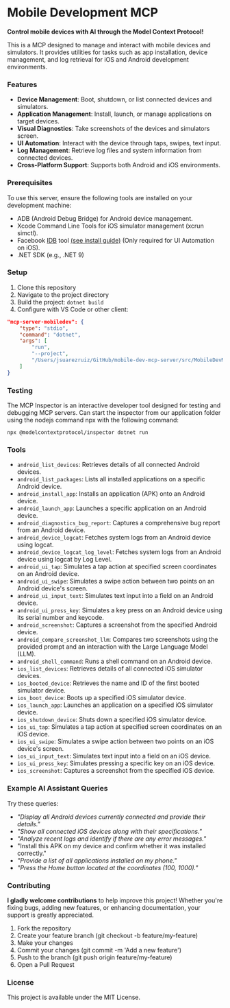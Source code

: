 # Mobile Development MCP

**Control mobile devices with AI through the Model Context Protocol!**

This is a MCP designed to manage and interact with mobile devices and simulators. It provides utilities for tasks such as app installation, device management, and log retrieval for iOS and Android development environments.

### Features
- **Device Management**: Boot, shutdown, or list connected devices and simulators.
- **Application Management**: Install, launch, or manage applications on target devices.
- **Visual Diagnostics**: Take screenshots of the devices and simulators screen.
- **UI Automation**: Interact with the device through taps, swipes, text input.
- **Log Management**: Retrieve log files and system information from connected devices.
- **Cross-Platform Support**: Supports both Android and iOS environments.

### Prerequisites

To use this server, ensure the following tools are installed on your development machine:

- ADB (Android Debug Bridge) for Android device management.
- Xcode Command Line Tools for iOS simulator management (xcrun simctl).
- Facebook [IDB](https://fbidb.io/) tool [(see install guide)](https://fbidb.io/docs/installation) (Only required for UI Automation on iOS).
- .NET SDK (e.g., .NET 9)

### Setup
1. Clone this repository
2. Navigate to the project directory
3. Build the project: `dotnet build`
4. Configure with VS Code or other client:

```json
"mcp-server-mobiledev": {
    "type": "stdio",
    "command": "dotnet",
    "args": [
        "run",
        "--project",
        "/Users/jsuarezruiz/GitHub/mobile-dev-mcp-server/src/MobileDevMcpServer.csproj"
    ]
}
```

### Testing

The MCP Inspector is an interactive developer tool designed for testing and debugging MCP servers. Can start the inspector from our application folder using the nodejs command npx with the following command:

`npx @modelcontextprotocol/inspector dotnet run`

### Tools

* `android_list_devices`: Retrieves details of all connected Android devices.
* `android_list_packages`: Lists all installed applications on a specific Android device.
* `android_install_app`: Installs an application (APK) onto an Android device.
* `android_launch_app`: Launches a specific application on an Android device.
* `android_diagnostics_bug_report`: Captures a comprehensive bug report from an Android device.
* `android_device_logcat`: Fetches system logs from an Android device using logcat.
* `android_device_logcat_log_level`: Fetches system logs from an Android device using logcat by Log Level.
* `android_ui_tap`: Simulates a tap action at specified screen coordinates on an Android device.
* `android_ui_swipe`: Simulates a swipe action between two points on an Android device's screen.
* `android_ui_input_text`: Simulates text input into a field on an Android device.
* `android_ui_press_key`: Simulates a key press on an Android device using its serial number and keycode.
* `android_screenshot`: Captures a screenshot from the specified Android device.
* `android_compare_screenshot_llm`: Compares two screenshots using the provided prompt and an interaction with the Large Language Model (LLM).
* `android_shell_command`: Runs a shell command on an Android device.
* `ios_list_devices`: Retrieves details of all connected iOS simulator devices.
* `ios_booted_device`: Retrieves the name and ID of the first booted simulator device.
* `ios_boot_device`: Boots up a specified iOS simulator device.
* `ios_launch_app`: Launches an application on a specified iOS simulator device.
* `ios_shutdown_device`: Shuts down a specified iOS simulator device.
* `ios_ui_tap`: Simulates a tap action at specified screen coordinates on an iOS device.
* `ios_ui_swipe`:  Simulates a swipe action between two points on an iOS device's screen.
* `ios_ui_input_text`: Simulates text input into a field on an iOS device.
* `ios_ui_press_key`: Simulates pressing a specific key on an iOS device.
* `ios_screenshot`: Captures a screenshot from the specified iOS device.

### Example AI Assistant Queries

Try these queries:
* _"Display all Android devices currently connected and provide their details."_
* _"Show all connected iOS devices along with their specifications."_
* _"Analyze recent logs and identify if there are any error messages."_
* "Install this APK on my device and confirm whether it was installed correctly."
* _"Provide a list of all applications installed on my phone."_
* _"Press the Home button located at the coordinates (100, 1000)."_

### Contributing

**I gladly welcome contributions** to help improve this project! Whether you're fixing bugs, adding new features, or enhancing documentation, your support is greatly appreciated.

1. Fork the repository
2. Create your feature branch (git checkout -b feature/my-feature)
4. Make your changes
6. Commit your changes (git commit -m 'Add a new feature')
7. Push to the branch (git push origin feature/my-feature)
8. Open a Pull Request

### License

This project is available under the MIT License.